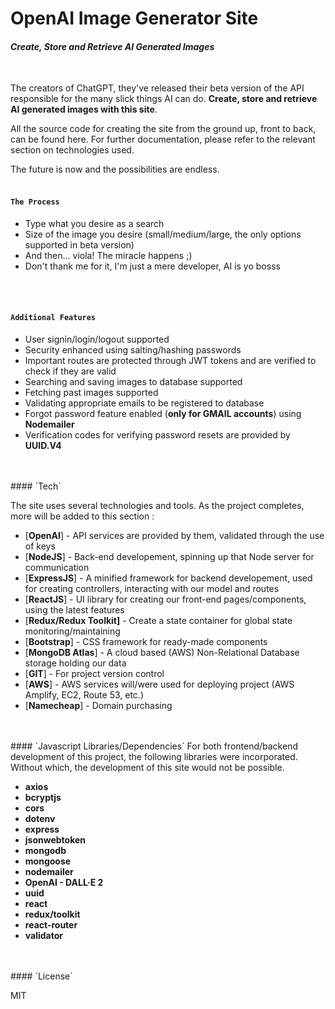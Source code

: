 # OpenAI Image Generator Site
#### _Create, Store and Retrieve AI Generated Images_

<br>

The creators of ChatGPT, they've released their beta version of the API responsible for the many slick things AI can do. **Create, store and retrieve AI generated images with this site**. 

All the source code for creating the site from the ground up, front to back, can be found here. For further documentation, please refer to the relevant section on technologies used.

The future is now and the possibilities are endless.
<br>
<br>


#### `The Process`
- Type what you desire as a search
- Size of the image you desire (small/medium/large, the only options supported in beta version)
- And then... viola! The miracle happens ;)
- Don't thank me for it, I'm just a mere developer, AI is yo bosss
<br>
<br>

#### `Additional Features`

- User signin/login/logout supported
- Security enhanced using salting/hashing passwords
- Important routes are protected through JWT tokens and are verified to check if they  are valid
- Searching and saving images to database supported
- Fetching past images supported
- Validating appropriate emails to be registered to database
- Forgot password feature enabled (**only for GMAIL accounts**) using **Nodemailer**
- Verification codes for verifying password resets are provided by **UUID.V4**
<br>
<br>
#### `Tech`

The site uses several technologies and tools. As the project completes, more will be added to this section :

- [**OpenAI**] - API services are provided by them, validated through the use of keys
- [**NodeJS**] - Back-end developement, spinning up that Node server for communication
- [**ExpressJS**] - A minified framework for backend developement, used for creating controllers, interacting with our model and routes
- [**ReactJS**] - UI library for creating our front-end pages/components, using the latest features
- [**Redux/Redux Toolkit]** - Create a state container for global state monitoring/maintaining
- [**Bootstrap**] - CSS framework for ready-made components
- [**MongoDB Atlas**] - A cloud based (AWS) Non-Relational Database storage holding our data
- [**GIT**] - For project version control
- [**AWS**] - AWS services will/were used for deploying project (AWS Amplify, EC2, Route 53, etc.)
- [**Namecheap**] - Domain purchasing
<br>
<br>
#### `Javascript Libraries/Dependencies`
For both frontend/backend development of this project, the following libraries were incorporated. Without which, the development of this site would not be possible.

- **axios**
- **bcryptjs**
- **cors**
- **dotenv**
- **express**
- **jsonwebtoken**
- **mongodb**
- **mongoose**
- **nodemailer**
- **OpenAI - DALL·E 2**
- **uuid**
- **react**
- **redux/toolkit**
- **react-router**
- **validator**
<br>
<br>
#### `License`

MIT
